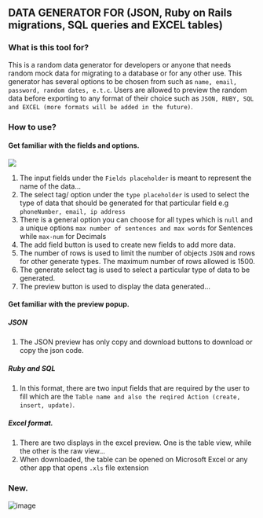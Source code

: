 ## DATA GENERATOR FOR (JSON, Ruby on Rails migrations, SQL queries and EXCEL tables)

### What is this tool for?
This is a random data generator for developers or anyone that needs random mock data for migrating to a database or for any other use. This generator has several options to be chosen from such as `name, email, password, random dates, e.t.c`. Users are allowed to preview the random data before exporting to any format of their choice such as `JSON, RUBY, SQL and EXCEL (more formats will be added in the future)`.

### How to use?

#### Get familiar with the fields and options.
 <img src='https://github.com/kennyegun24/random_data_generator/assets/109461921/eaa3ddf5-664c-45c0-9888-63a0eb769dc4' />

 1. The input fields under the `Fields placeholder` is meant to represent the name of the data...
 2. The select tag/ option under the `type placeholder` is used to select the type of data that should be generated for that particular field e.g `phoneNumber, email, ip address`
 3. There is a general option you can choose for all types which is `null` and a unique options `max number of sentences and max words` for Sentences while `max-num` for Decimals
 4. The add field button is used to create new fields to add more data.
 5. The number of rows is used to limit the number of objects `JSON` and rows for other generate types. The maximum number of rows allowed is 1500.
 6. The generate select tag is used to select a particular type of data to be generated.
 7. The preview button is used to display the data generated...

#### Get familiar with the preview popup.
 ##### JSON
 1. The JSON preview has only copy and download buttons to download or copy the json code.
 ##### Ruby and SQL
 1. In this format, there are two input fields that are required by the user to fill which are the `Table name and also the reqired Action (create, insert, update)`.
 ##### Excel format.
 1. There are two displays in the excel preview. One is the table view, while the other is the raw view...
 2. When downloaded, the table can be opened on Microsoft Excel or any other app that opens `.xls` file extension

 
 ### New.

   ![image](https://github.com/kennyegun24/random_data_generator/assets/109461921/b98d7c1a-a03e-432a-b8c3-ef6437fbe7e2)
